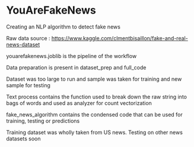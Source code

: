 # YouAreFakeNews
Creating an NLP algorithm to detect fake news

Raw data source : https://www.kaggle.com/clmentbisaillon/fake-and-real-news-dataset

youarefakenews.joblib is the pipeline of the workflow 

Data preparation is present in dataset_prep and full_code 

Dataset was too large to run and sample was taken for training and new sample for testing

Text process contains the function used to break down the raw string into bags of words and used as analyzer for count vectorization

fake_news_algorithm contains the condensed code that can be used for training, testing or predictions

Training dataset was wholly taken from US news. Testing on other news datasets soon
